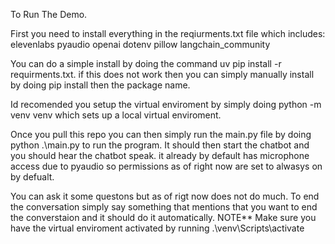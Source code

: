 To Run The Demo.

First you need to install everything in the reqiurments.txt file which includes:
elevenlabs
pyaudio
openai
dotenv
pillow
langchain_community

You can do a simple install by doing the command uv pip install -r requirments.txt. if this does not work then you can simply manually install by doing pip  install then the package name. 

Id recomended you setup the virtual enviroment by simply doing python -m venv venv which sets up a local virtual enviroment. 

Once you pull this repo you can then simply run the main.py file by doing python .\main.py to run the program. It should then start the chatbot and you should hear the chatbot speak. it already by default has microphone access due to pyaudio so permissions as of right now are set to alwasys on by defualt. 

You can ask it some questons but as of rigt now does not do much. To end the conversation simply say something that mentions that you want to end the converstaion and it should do it automatically. 
NOTE**
Make sure you have the virtual enviroment activated by running .\venv\Scripts\activate 

